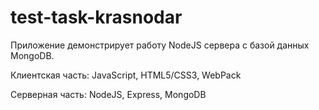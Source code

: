 # test-task-krasnodar
Приложение демонстрирует работу NodeJS сервера с базой данных MongoDB.

Клиентская часть:
JavaScript, HTML5/CSS3, WebPack

Серверная часть:
NodeJS, Express, MongoDB
